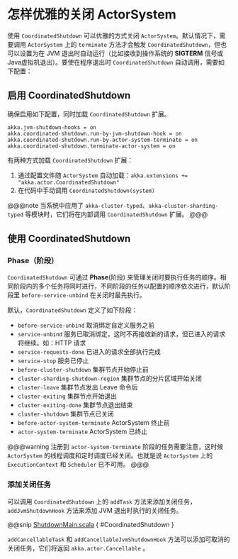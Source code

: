 # 怎样优雅的关闭 ActorSystem

使用 `CoordinatedShutdown` 可以优雅的方式关闭 `ActorSystem`。默认情况下，需要调用 `ActorSystem` 上的 `terminate` 方法才会触发 `CoordinatedShutdown`，但也可以设置为在 JVM 退出时自动运行（比如接收到操作系统的 **SIGTERM** 信号或Java虚拟机退出）。要使在程序退出时 `CoordinatedShutdown` 自动调用，需要如下配置：

## 启用 CoordinatedShutdown

确保启用如下配置，同时加载 `CoordinatedShutdown` 扩展。

```hocon
akka.jvm-shutdown-hooks = on
akka.coordinated-shutdown.run-by-jvm-shutdown-hook = on
akka.coordinated-shutdown.run-by-actor-system-terminate = on
akka.coordinated-shutdown.terminate-actor-system = on
```

有两种方式加载 `CoordinatedShutdown` 扩展：

1. 通过配置文件随 `ActorSystem` 自动加载：`akka.extensions += "akka.actor.CoordinatedShutdown"`
2. 在代码中手动调用 `CoordinatedShutdown(system)`

@@@note
当系统中应用了 `akka-cluster-typed`、`akka-cluster-sharding-typed` 等模块时，它们将在内部调用 `CoordinatedShutdown` 扩展。
@@@

## 使用 CoordinatedShutdown

### Phase（阶段）

`CoordinatedShutdown` 可通过 **Phase**(阶段) 来管理关闭时要执行任务的顺序。相同阶段内的多个任务将同时进行，不同阶段的任务以配置的顺序依次进行，默认阶段里 `before-service-unbind` 在关闭时最先执行。

默认，`CoordinatedShutdown` 定义了如下阶段：

- `before-service-unbind` 取消绑定自定义服务之前
- `service-unbind` 服务已取消绑定，这时不再接收新的请求，但已进入的请求将继续。如：HTTP 请求
- `service-requests-done` 已进入的请求全部执行完成
- `service-stop` 服务已停止
- `before-cluster-shutdown` 集群节点开始停止前
- `cluster-sharding-shutdown-region` 集群节点的分片区域开始关闭
- `cluster-leave` 集群节点发出 Leave 命令后
- `cluster-exiting` 集群节点开始退出
- `cluster-exiting-done` 集群节点退出结束
- `cluster-shutdown` 集群节点已关闭
- `before-actor-system-terminate` ActorSystem 终止前
- `actor-system-terminate` ActorSystem 已终止

@@@warning
注册到 `actor-system-terminate` 阶段的任务需要注意，这时候 `ActorSystem` 的线程调度和定时调度已经关闭。也就是说 `ActorSystem` 上的 `ExecutionContext` 和 `Scheduler` 已不可用。 
@@@

### 添加关闭任务

可以调用 `CoordinatedShutdown` 上的 `addTask` 方法来添加关闭任务，`addJvmShutdownHook` 方法来添加 JVM 退出时执行的关闭任务。

@@snip [ShutdownMain.scala](../../../../../cookbook-actor/src/main/scala/cookbook/actor/shutdown/ShutdownMain.scala) { #CoordinatedShutdown }

`addCancellableTask` 和 `addCancellableJvmShutdownHook` 方法可以添加可取消的关闭任务，它们将返回 `akka.actor.Cancellable` 。
